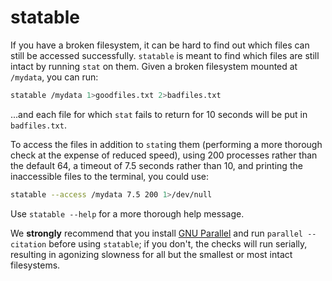 # statable

If you have a broken filesystem, it can be hard to find out which files can still be accessed successfully. `statable` is meant to find which files are still intact by running `stat` on them. Given a broken filesystem mounted at `/mydata`, you can run:

```bash
statable /mydata 1>goodfiles.txt 2>badfiles.txt
```

...and each file for which `stat` fails to return for 10 seconds will be put in `badfiles.txt`.

To access the files in addition to `stat`ing them (performing a more thorough check at the expense of reduced speed), using 200 processes rather than the default 64, a timeout of 7.5 seconds rather than 10, and printing the inaccessible files to the terminal, you could use:

```bash
statable --access /mydata 7.5 200 1>/dev/null
```

Use `statable --help` for a more thorough help message.

We **strongly** recommend that you install [GNU Parallel](https://www.gnu.org/software/parallel/) and run `parallel --citation` before using `statable`; if you don't, the checks will run serially, resulting in agonizing slowness for all but the smallest or most intact filesystems.
